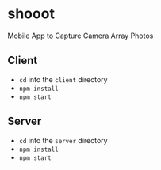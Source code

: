 # shooot
Mobile App to Capture Camera Array Photos

## Client
- `cd` into the `client` directory
- `npm install`
- `npm start`

## Server
- `cd` into the `server` directory
- `npm install`
- `npm start`